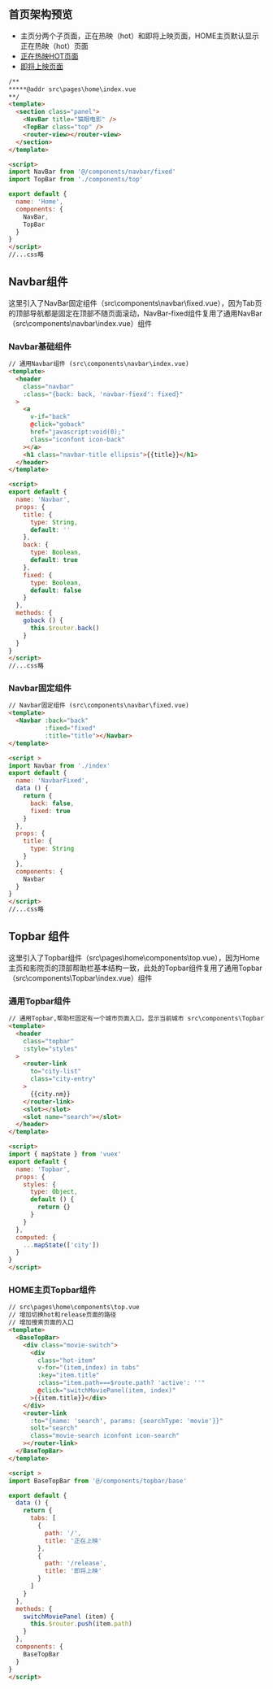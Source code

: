 ## 首页架构预览
-  主页分两个子页面，正在热映（hot）和即将上映页面，HOME主页默认显示正在热映（hot）页面
  - [正在热映HOT页面](vue-maoyan/hot)
  - [即将上映页面](vue-maoyan/release)

```html
/**
*****@addr src\pages\home\index.vue
**/
<template>
  <section class="panel">
    <NavBar title="猫眼电影" />
    <TopBar class="top" />
    <router-view></router-view>
  </section>
</template>

<script>
import NavBar from '@/components/navbar/fixed'
import TopBar from './components/top'

export default {
  name: 'Home',
  components: {
    NavBar,
    TopBar
  }
}
</script>
//...css略
```
## Navbar组件
这里引入了NavBar固定组件（src\components\navbar\fixed.vue），因为Tab页的顶部导航都是固定在顶部不随页面滚动，NavBar-fixed组件复用了通用NavBar（src\components\navbar\index.vue）组件
### Navbar基础组件
```html
// 通用Navbar组件 (src\components\navbar\index.vue)
<template>
  <header
    class="navbar"
    :class="{back: back, 'navbar-fiexd': fixed}"
  >
    <a
      v-if="back"
      @click="goback"
      href="javascript:void(0);"
      class="iconfont icon-back"
    ></a>
    <h1 class="navbar-title ellipsis">{{title}}</h1>
  </header>
</template>

<script>
export default {
  name: 'Navbar',
  props: {
    title: {
      type: String,
      default: ''
    },
    back: {
      type: Boolean,
      default: true
    },
    fixed: {
      type: Boolean,
      default: false
    }
  },
  methods: {
    goback () {
      this.$router.back()
    }
  }
}
</script>
//...css略
```
### Navbar固定组件
```html
// Navbar固定组件 (src\components\navbar\fixed.vue)
<template>
  <Navbar :back="back"
          :fixed="fixed"
          :title="title"></Navbar>
</template>

<script >
import Navbar from './index'
export default {
  name: 'NavbarFixed',
  data () {
    return {
      back: false,
      fixed: true
    }
  },
  props: {
    title: {
      type: String
    }
  },
  components: {
    Navbar
  }
}
</script>
//...css略
```

## Topbar 组件
这里引入了Topbar组件（src\pages\home\components\top.vue），因为Home主页和影院页的顶部帮助栏基本结构一致，此处的Topbar组件复用了通用Topbar（src\components\Topbar\index.vue）组件
### 通用Topbar组件
```html
// 通用Topbar,帮助栏固定有一个城市页面入口，显示当前城市 src\components\Topbar\index.vue
<template>
  <header
    class="topbar"
    :style="styles"
  >
    <router-link
      to="city-list"
      class="city-entry"
    >
      {{city.nm}}
    </router-link>
    <slot></slot>
    <slot name="search"></slot>
  </header>
</template>

<script>
import { mapState } from 'vuex'
export default {
  name: 'Topbar',
  props: {
    styles: {
      type: Object,
      default () {
        return {}
      }
    }
  },
  computed: {
    ...mapState(['city'])
  }
}
</script>
```
### HOME主页Topbar组件
```html
// src\pages\home\components\top.vue
// 增加切换hot和release页面的路径
// 增加搜索页面的入口
<template>
  <BaseTopBar>
    <div class="movie-switch">
      <div
        class="hot-item"
        v-for="(item,index) in tabs"
        :key="item.title"
        :class="item.path===$route.path? 'active': ''"
        @click="switchMoviePanel(item, index)"
      >{{item.title}}</div>
    </div>
    <router-link
      :to="{name: 'search', params: {searchType: 'movie'}}"
      solt="search"
      class="movie-search iconfont icon-search"
    ></router-link>
  </BaseTopBar>
</template>

<script >
import BaseTopBar from '@/components/topbar/base'

export default {
  data () {
    return {
      tabs: [
        {
          path: '/',
          title: '正在上映'
        },
        {
          path: '/release',
          title: '即将上映'
        }
      ]
    }
  },
  methods: {
    switchMoviePanel (item) {
      this.$router.push(item.path)
    }
  },
  components: {
    BaseTopBar
  }
}
</script>
```

